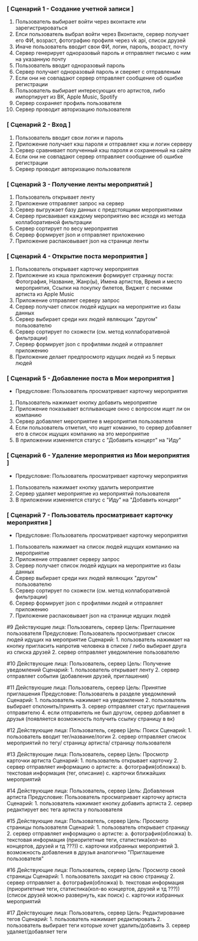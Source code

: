 ### [ Сценарий 1 - Создание учетной записи ]
1. Пользователь выбирает войти через вконтакте или зарегистрироваться
2. Елси пользователь выбрал войти через Вконтакте, сервер получает его ФИ, возраст, фотографию профиля через vk api, список друзей
3. Иначе пользователь вводит свои ФИ, логин, пароль, возраст, почту
4. Сервер генерирует одноразовый пароль и отправляет письмо с ним на указанную почту
5. Пользователь вводит одноразовый пароль 
6. Сервер получает одноразовый пароль и сверяет с отправленым
7. Если они не совпадают сервер отправляет сообщение об ошибке регистрации
8. Пользователь выбирает интересующих его артистов, либо импортирует из ВК, Apple Music, Spotify
9. Сервер сохраняет профиль пользователя
10. Сервер проводит авторизацию пользователя

### [ Сценарий 2 - Вход ]
1. Пользователь вводит свои логин и пароль
2. Приложение получает кэш пароля и отправляет кэш и логин серверу
3. Сервер сравнивает полученный кэш пароля и сохраненный на сайте 
4. Если они не совпадают сервер отправляет сообщение об ошибке регистрации 
5. Сервер проводит авторизацию пользователя

### [ Сценарий 3 - Получение ленты мероприятий ]
1. Пользователь открывает ленту
2. Приложение отправляет запрос на сервер
3. Сервер выгружает базу данных с предстоящими мероприятиями 
4. Сервер присваивает каждому мероприятию вес исходя из метода коллаборативной фильтрации
5. Сервер сортирует по весу мероприятия
6. Сервер формирует json и отправляет приложению
7. Приложение распаковывает json на странице ленты

### [ Сценарий 4 - Открытие поста мероприятия ]
1. Пользователь открывает карточку мероприятия
2. Приложение из кэша приложения формирует страницу поста: Фотография, Название, Жанр(ы), Имена артистов, Время и место мероприятия, Ссылки на покупку билетов, Виджет с песнями артиста из Apple Music
3. Приложение отправляет серверу запрос 
3. Сервер получает список людей идущих на мероприятие из базы данных
4. Сервер выбирает среди них людей являющих "другом" пользователю
5. Сервер сортирует по схожести (см. метод коллаборативной фильтрации)
6. Сервер формирует json с профилями людей и отправляет приложению
7. Приложение делает предпросмотр идущих людей из 5 первых людей

### [ Сценарий 5 - Добавление поста в Мои мероприятия ]
* Предусловие: Пользователь просматривает карточку мероприятия

1. Пользователь нажимает кнопку добавить мероприятие 
2. Приложение показывает всплывающие окно с вопросом ищет ли он компанию
3. Сервер добавляет мероприятие в мероприятия пользователя
4. Если пользователь отметил, что ищет команию, то сервер добавляет его в список ищущих компанию на это мероприятие
5. В приложении изменяется статус с "Добавить концерт" на "Иду"

### [ Сценарий 6 - Удаление мероприятия из Мои мероприятия ]
* Предусловие: Пользователь просматривает карточку мероприятия

1. Пользователь нажимает кнопку удалить мероприятие 
2. Сервер удаляет мероприятие из мероприятий пользователя
3. В приложении изменяется статус с "Иду" на "Добавить концерт"


### [ Сценарий 7 - Пользователь просматривает карточку мероприятия ]
* Предусловие: Пользователь просматривает карточку мероприятия

1. Пользователь нажимает на список людей ищущих компанию на мероприятие
2. Приложение отправляет серверу запрос 
3. Сервер получает список людей идущих на мероприятие из базы данных
4. Сервер выбирает среди них людей являющих "другом" пользователю
5. Сервер сортирует по схожести (см. метод коллаборативной фильтрации)
6. Сервер формирует json с профилями людей и отправляет приложению
7. Приложение распаковывает json на странице идущих людей

#9
Действующие лица: Пользователь, сервер
Цель: Приглашение пользователя
Предусловие: Пользователь просмотривает список людей идущих на мероприятие
Сценарий:
	1. пользователь нажимает на кнопку пригласить напротив человека в списке / либо выбирает друга из списка друзей
	2. сервер отправляет уведомление пользователю

#10
Действующие лица: Пользователь, сервер
Цель: Получение уведомлений
Сценарий:
	1. пользователь открывает ленту
	2. сервер отправляет события (добавления друзей, приглашения)

#11
Действующие лица: Пользователь, сервер
Цель: Принятие приглашения
Предусловие: Пользователь в разделе уведомлений
Сценарий:
	1. пользователь нажимает на уведомление
	2. пользователь выбирает отклонить/принять
	3. сервер отправляет статус приглашения отправителю
	4. если отправитель не был другом, сервер добавляет в друзья (появляется возможность получить ссылку страницу в вк)

#12
Действующие лица: Пользователь, сервер
Цель: Поиск
Сценарий:
	1. пользователь вводит тег/название/логин
	2. сервер отправляет список мероприятий по тегу/ страницу артиста/ страницу пользователя

#13
Действующие лица: Пользователь, сервер
Цель: Просмотр карточки артиста
Сценарий:
	1. пользователь открывает карточку
	2. сервер отправляет информацию о артисте:
		a. фотография(обложка)
		b. текстовая информация (тег, описание)
		с. карточки ближайших мероприятий

#14
Действующие лица: Пользователь, сервер
Цель: Добавления артиста
Предусловие: Пользователь просматривает карточку артиста
Сценарий:
	1. пользователь нажимает кнопку добавить артиста
	2. сервер  редактирует вес тега артиста у пользователя

#15
Действующие лица: Пользователь, сервер
Цель: Просмотр страницы пользователя
Сценарий:
	1. пользователь открывает страницу
	2. сервер отправляет информацию о артисте:
		a. фотография(обложка)
		b. текстовая информация (приоритетные теги, статистика(кол-во концертов, друзей и тд ???))
		с. карточки избранных мероприятий
	3. возможность добавления в друзья аналогично "Приглашение пользователя"

#16
Действующие лица: Пользователь, сервер
Цель: Просмотр своей страницы
Сценарий:
	1. пользователь заходит на свою страницу
	2. сервер отправляет 
		a. фотография(обложка)
		b. текстовая информация (приоритетные теги, статистика(кол-во концертов, друзей и тд ???)) (список друзей можно развернуть, как поиск)
		с. карточки избранных мероприятий

#17
Действующие лица: Пользователь, сервер
Цель: Редактирование тегов
Сценарий:
	1. пользователь нажимает редактировать
	2. пользователь выбирает теги которые хочет удалить/добавить
	3. сервер удаляет/добавляет теги

